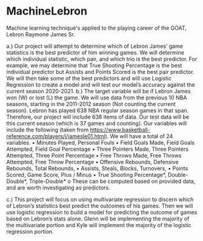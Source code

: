 # MachineLebron
Machine learning technique's applied to the playing career of the GOAT, Lebron Raymone James Sr.

a.) Our project will attempt to determine which of Lebron James’ game statistics is the best predictor of him winning games. We will determine which individual statistic, which pair, and which trio is the best predictor. For example, we may determine that True Shooting Percentage is the best individual predictor but Assists and Points Scored is the best pair predictor. We will then take some of the best predictors and will use Logistic Regression to create a model and will test our model’s accuracy against the current season 2020-2021.
b.) The target variable will be if Lebron James won (W) or lost (L) the game. We will use data from the previous 10 NBA seasons, starting in the 2011-2012 season (Not counting the current season). Lebron has played 638 NBA regular season games in that span. Therefore, our project will include 638 items of data. Our test data will be this current season (which is 37 games and counting). Our variables will include the following (taken from https://www.basketball-reference.com/players/j/jamesle01.html). We will have a total of 24 variables.
•	Minutes Played, Personal Fouls
•	Field Goals Made, Field Goals Attempted, Field Goal Percentage
•	Three Pointers Made, Three Pointers Attempted, Three Point Percentage
•	Free Throws Made, Free Throws Attempted, Free Throw Percentage
•	Offensive Rebounds, Defensive Rebounds, Total Rebounds, 
•	Assists, Steals, Blocks, Turnovers, 
•	Points Scored, Game Score, Plus / Minus
•	True Shooting Percentage*, Double-Double*, Triple-Double*
o	These can be computed based on provided data, and are worth investigating as predictors.

c.) This project will focus on using multivariate regression to discern which of Lebron’s statistics best predict the outcomes of his games. Then we will use logistic regression to build a model for predicting the outcome of games based on Lebron’s stats alone. Glenn will be implementing the majority of the multivariate portion and Kyle will implement the majority of the logistic regression portion.
